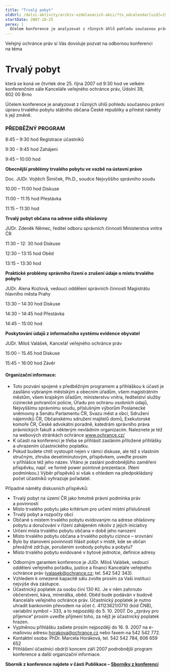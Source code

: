 ```yaml
---
title: "Trvalý pobyt"
oldUrl: /dalsi-aktivity/archiv-vzdelavacich-akci/?tx_odcalendar[uid]=15&cHash=cb74a2a0e889d7e0987b66ff39e04f2a
startDate: 2007-10-25
perex: |
  Účelem konference je analyzovat z různých úhlů pohledu současnou právní úpravu trvalého pobytu státního občana České republiky a přinést náměty k její změně.
---
```


<p>Veřejný ochránce práv si Vás dovoluje pozvat na odbornou konferenci na téma</p><h1>Trvalý pobyt</h1><p>která se koná ve čtvrtek dne 25. října 2007 od 9:30 hod ve velkém konferenčním sále Kanceláře veřejného ochránce práv, Údolní 39, 602 00 Brno</p>
<p>Účelem konference je analyzovat z různých úhlů pohledu současnou právní úpravu trvalého pobytu státního občana České republiky a přinést náměty k její změně.</p><h3>PŘEDBĚŽNÝ PROGRAM </h3><p>8:45 – 9:30 hod Registrace účastníků</p>
<p>9:30 – 9:45 hod Zahájení </p>
<p>9:45 – 10:00 hod</p>
<p><strong>Obecnější problémy trvalého pobytu ve vazbě na ústavní právo</strong></p>
<p>Doc. JUDr. Vojtěch Šimíček, Ph.D., soudce Nejvyššího správního soudu </p>
<p>10.00 – 11:00 hod Diskuse</p>
<p>11:00 – 11:15 hod Přestávka </p>
<p>11:15 – 11:30 hod</p>
<p><strong>Trvalý pobyt občana na adrese sídla ohlašovny</strong></p>
<p>JUDr. Zdeněk Němec, ředitel odboru správních činností Ministerstva vnitra ČR</p>
<p>11:30 – 12: 30 hod Diskuse </p>
<p>12:30 – 13:15 hod Oběd</p>
<p>13:15 – 13:30 hod</p>
<p><strong>Praktické problémy správního řízení o zrušení údaje o místu trvalého pobytu</strong></p>
<p>JUDr. Alena Kozlová, vedoucí oddělení správních činností Magistrátu hlavního města Prahy</p>
<p>13:30 – 14:30 hod Diskuse </p>
<p>14:30 – 14:45 hod Přestávka </p>
<p>14:45 – 15:00 hod</p>
<p><strong>Poskytování údajů z informačního systému evidence obyvatel</strong></p>
<p>JUDr. Miloš Valášek, Kancelář veřejného ochránce práv</p>
<p>15:00 – 15.45 hod Diskuse </p>
<p>15:45 – 16:00 hod Závěr </p><h4>Organizační informace:</h4><ul><li>Toto pozvání spojené s předběžným programem a přihláškou k účasti je zasíláno vybraným městským a obecním úřadům, všem magistrátním městům, všem krajským úřadům, ministerstvu vnitra, ředitelství služby cizinecké pohraniční policie, Úřadu pro ochranu osobních údajů, Nejvyššímu správnímu soudu, příslušným výborům Poslanecké sněmovny a Senátu Parlamentu ČR, Svazu měst a obcí, Sdružení nájemníků ČR, Občanskému sdružení majitelů domů, Exekutorské komoře ČR, České advokátní poradně, katedrám správního práva právnických fakult a některým nevládním organizacím. Naleznete je též na webových stránkách ochránce <a href="/">www.ochrance.cz/</a> </li><li>K účasti na konferenci je třeba se přihlásit zasláním přiložené přihlášky a uhrazením účastnického poplatku. </li><li>Pokud budete chtít vystoupit nejen v rámci diskuse, ale též s vlastním stručným, zhruba desetiminutovým, příspěvkem, uveďte prosím v přihlášce též jeho název. Vítáno je zaslání podrobnějšího zaměření příspěvku, např. ve formě power pointové prezentace. (Není podmínkou.) Výběr příspěvků si však s ohledem na předpokládaný počet účastníků vyhrazuje pořadatel. </li></ul><p>Případné náměty diskusních příspěvků:</p><ul><li>Trvalý pobyt na území ČR jako hmotně právní podmínka práv a povinností </li><li>Místo trvalého pobytu jako kritérium pro určení místní příslušnosti </li><li>Trvalý pobyt a rozpočty obcí </li><li>Občané s místem trvalého pobytu evidovaným na adrese ohlašovny pobytu a doručování v řízení zahájeném nikoliv z jejich iniciativy </li><li>Určení místa trvalého pobytu občana v době jeho narození </li><li>Místo trvalého pobytu občana a trvalého pobytu cizince – srovnání </li><li>Bylo by stanovení povinnosti hlásit pobyt v místě, kde se občan převážně zdržuje, porušením svobody pohybu a pobytu? </li><li>Místo trvalého pobytu evidované v bytové jednotce, definice adresy</li></ul><ul><li>Odborným garantem konference je JUDr. Miloš Valášek, vedoucí oddělení veřejného pořádku, justice a financí Kanceláře veřejného ochránce práv (<a href="mailto:valasek@ochrance.cz">valasek@ochrance.cz</a>; tel. 542 542 343). </li><li>Vzhledem k omezené kapacitě sálu zvolte prosím za Vaši instituci nejvýše dva zástupce. </li><li>Účastnický poplatek za osobu činí 130 Kč. Je v něm zahrnuto občerstvení, káva, minerálka, oběd. Oběd bude podáván v budově Kanceláře veřejného ochránce práv. Účastnický poplatek je nutno uhradit bankovním převodem na účet č. 41123621/0710 (kód ČNB), variabilní symbol – 333, a to nejpozději do 5. 10. 2007. Do „zprávy pro příjemce“ prosím uveďte příjmení toho, za nějž je účastnický poplatek hrazen. </li><li>Vyplněnou přihlášku zašlete prosím nejpozději do 16. 9. 2007 na e-mailovou adresu <a href="mailto:horakova@ochrance.cz">horakova@ochrance.cz</a> nebo faxem na 542 542 772. </li><li>Kontaktní osoba: PhDr. Marcela Horáková, tel. 542 542 784, 606 659 652 </li><li>Přihlášení účastníci obdrží koncem září 2007 podrobnější program konference a další organizační informace.</li></ul><p><strong>Sborník z konference najdete v části Publikace – <a href="/dalsi-aktivity/publikace/sborniky-z-konferenci/">Sborníky z konferencí</a></strong></p>

